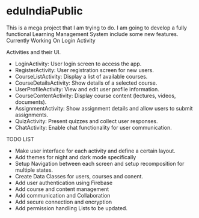 # eduIndiaPublic

This is a mega project that I am trying to do.
I am going to develop a fully functional Learning Management System include some new features.
Currently Working On Login Activity

Activities and their UI.

- LoginActivity: User login screen to access the app.
- RegisterActivity: User registration screen for new users.
- CourseListActivity: Display a list of available courses.
- CourseDetailsActivity: Show details of a selected course.
- UserProfileActivity: View and edit user profile information.
- CourseContentActivity: Display course content (lectures, videos, documents).
- AssignmentActivity: Show assignment details and allow users to submit assignments.
- QuizActivity: Present quizzes and collect user responses.
- ChatActivity: Enable chat functionality for user communication.

TODO LIST
- Make user interface for each activity and define a certain layout.
- Add themes for night and dark mode specifically
- Setup Navigation between each screen and setup recomposition for multiple states.
- Create Data Classes for users, courses and conent.
- Add user authentication using Firebase
- Add course and content management
- Add communication and Collaboration
- Add secure connection and encryption
- Add permission handling
Lists to be updated.
